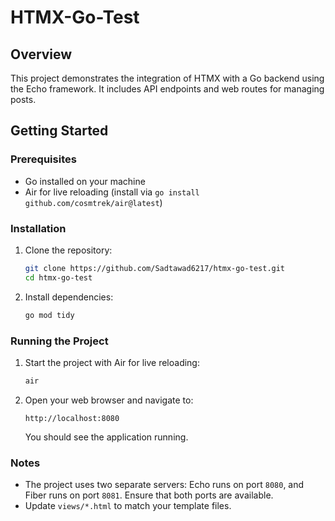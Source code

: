 # HTMX-Go-Test

## Overview

This project demonstrates the integration of HTMX with a Go backend using the Echo framework. It includes API endpoints and web routes for managing posts.

## Getting Started

### Prerequisites

- Go installed on your machine
- Air for live reloading (install via `go install github.com/cosmtrek/air@latest`)

### Installation

1. Clone the repository:

    ```bash
    git clone https://github.com/Sadtawad6217/htmx-go-test.git
    cd htmx-go-test
    ```

2. Install dependencies:

    ```bash
    go mod tidy
    ```

### Running the Project

1. Start the project with Air for live reloading:

    ```bash
    air
    ```

2. Open your web browser and navigate to:

    ```
    http://localhost:8080
    ```

    You should see the application running.


### Notes

- The project uses two separate servers: Echo runs on port `8080`, and Fiber runs on port `8081`. Ensure that both ports are available.
- Update `views/*.html` to match your template files.

